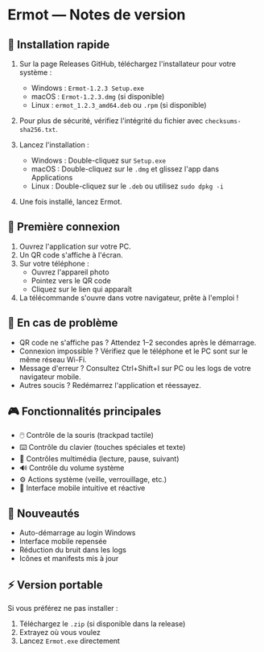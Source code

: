 # Ermot — Notes de version

## 🚀 Installation rapide

1. Sur la page Releases GitHub, téléchargez l'installateur pour votre système :
   - Windows : `Ermot-1.2.3 Setup.exe`
   - macOS : `Ermot-1.2.3.dmg` (si disponible)
   - Linux : `ermot_1.2.3_amd64.deb` ou `.rpm` (si disponible)

2. Pour plus de sécurité, vérifiez l'intégrité du fichier avec `checksums-sha256.txt`.

3. Lancez l'installation :
   - Windows : Double-cliquez sur `Setup.exe`
   - macOS : Double-cliquez sur le `.dmg` et glissez l'app dans Applications
   - Linux : Double-cliquez sur le `.deb` ou utilisez `sudo dpkg -i`

4. Une fois installé, lancez Ermot.

## 📱 Première connexion

1. Ouvrez l'application sur votre PC.
2. Un QR code s'affiche à l'écran.
3. Sur votre téléphone :
   - Ouvrez l'appareil photo
   - Pointez vers le QR code
   - Cliquez sur le lien qui apparaît
4. La télécommande s'ouvre dans votre navigateur, prête à l'emploi !

## 🔧 En cas de problème

- QR code ne s'affiche pas ? Attendez 1–2 secondes après le démarrage.
- Connexion impossible ? Vérifiez que le téléphone et le PC sont sur le même réseau Wi-Fi.
- Message d'erreur ? Consultez Ctrl+Shift+I sur PC ou les logs de votre navigateur mobile.
- Autres soucis ? Redémarrez l'application et réessayez.

## 🎮 Fonctionnalités principales

- 🖱️ Contrôle de la souris (trackpad tactile)
- ⌨️ Contrôle du clavier (touches spéciales et texte)
- 🎵 Contrôles multimédia (lecture, pause, suivant)
- 🔊 Contrôle du volume système
- ⚙️ Actions système (veille, verrouillage, etc.)
- 📱 Interface mobile intuitive et réactive

## 💫 Nouveautés

- Auto-démarrage au login Windows
- Interface mobile repensée
- Réduction du bruit dans les logs
- Icônes et manifests mis à jour

## ⚡ Version portable

Si vous préférez ne pas installer :
1. Téléchargez le `.zip` (si disponible dans la release)
2. Extrayez où vous voulez
3. Lancez `Ermot.exe` directement
